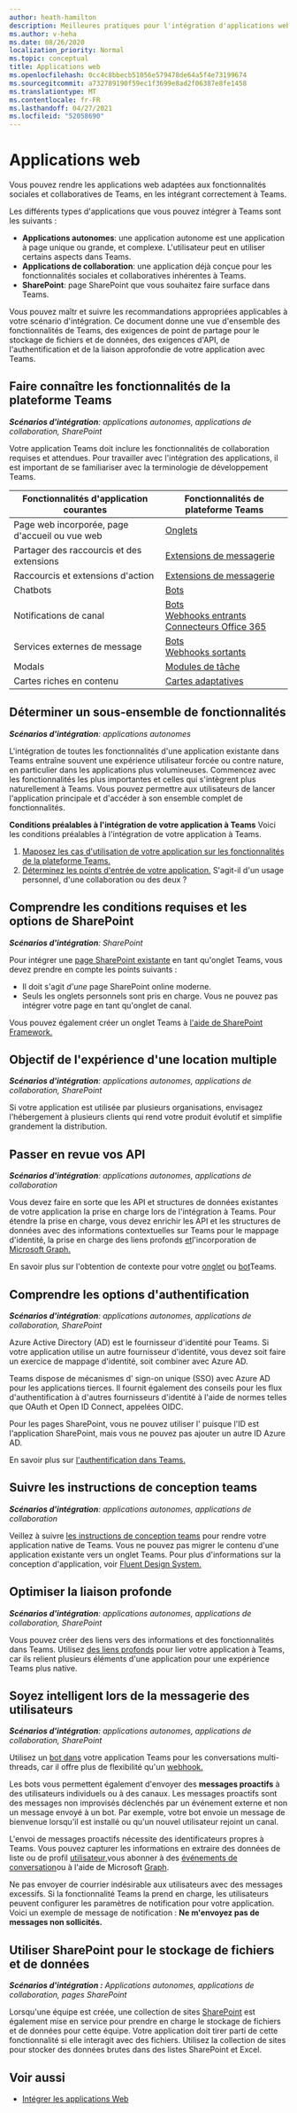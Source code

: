 ```yaml
---
author: heath-hamilton
description: Meilleures pratiques pour l'intégration d'applications web existantes à Microsoft Teams
ms.author: v-heha
ms.date: 08/26/2020
localization_priority: Normal
ms.topic: conceptual
title: Applications web
ms.openlocfilehash: 0cc4c8bbecb51056e579478de64a5f4e73199674
ms.sourcegitcommit: a732789190f59ec1f3699e8ad2f06387e8fe1458
ms.translationtype: MT
ms.contentlocale: fr-FR
ms.lasthandoff: 04/27/2021
ms.locfileid: "52058690"
---
```

# <a name="web-apps"></a>Applications web 

Vous pouvez rendre les applications web adaptées aux fonctionnalités sociales et collaboratives de Teams, en les intégrant correctement à Teams.
  
Les différents types d'applications que vous pouvez intégrer à Teams sont les suivants :
* **Applications autonomes**: une application autonome est une application à page unique ou grande, et complexe. L'utilisateur peut en utiliser certains aspects dans Teams.
* **Applications de collaboration**: une application déjà conçue pour les fonctionnalités sociales et collaboratives inhérentes à Teams.
* **SharePoint**: page SharePoint que vous souhaitez faire surface dans Teams.

Vous pouvez maîtr et suivre les recommandations appropriées applicables à votre scénario d'intégration.
Ce document donne une vue d'ensemble des fonctionnalités de Teams, des exigences de point de partage pour le stockage de fichiers et de données, des exigences d'API, de l'authentification et de la liaison approfondie de votre application avec Teams.
 
## <a name="get-to-know-teams-platform-capabilities"></a>Faire connaître les fonctionnalités de la plateforme Teams

***Scénarios d'intégration**: applications autonomes, applications de collaboration, SharePoint*

Votre application Teams doit inclure les fonctionnalités de collaboration requises et attendues. Pour travailler avec l'intégration des applications, il est important de se familiariser avec la terminologie de développement Teams.

|Fonctionnalités d'application courantes   |Fonctionnalités de plateforme Teams   |
|----------|-----------|
|Page web incorporée, page d'accueil ou vue web  |[Onglets](../tabs/what-are-tabs.md)  |
|Partager des raccourcis et des extensions  |[Extensions de messagerie](../messaging-extensions/what-are-messaging-extensions.md)  |
|Raccourcis et extensions d'action  |[Extensions de messagerie](../messaging-extensions/what-are-messaging-extensions.md)  |
|Chatbots  |[Bots](../bots/what-are-bots.md) |
|Notifications de canal  |[Bots](../bots/what-are-bots.md)<br/>[Webhooks entrants](../webhooks-and-connectors/what-are-webhooks-and-connectors.md)<br/>[Connecteurs Office 365](../webhooks-and-connectors/what-are-webhooks-and-connectors.md)  |
|Services externes de message  |[Bots](../bots/what-are-bots.md)<br/>[Webhooks sortants](../webhooks-and-connectors/what-are-webhooks-and-connectors.md)  |
|Modals  |[Modules de tâche](../task-modules-and-cards/what-are-task-modules.md)  |
|Cartes riches en contenu  |[Cartes adaptatives](../task-modules-and-cards/what-are-cards.md)  |

## <a name="determine-a-subset-of-functionality"></a>Déterminer un sous-ensemble de fonctionnalités

***Scénarios d'intégration**: applications autonomes*

L'intégration de toutes les fonctionnalités d'une application existante dans Teams entraîne souvent une expérience utilisateur forcée ou contre nature, en particulier dans les applications plus volumineuses. Commencez avec les fonctionnalités les plus importantes et celles qui s'intègrent plus naturellement à Teams. Vous pouvez permettre aux utilisateurs de lancer l'application principale et d'accéder à son ensemble complet de fonctionnalités.

**Conditions préalables à l'intégration de votre application à Teams** Voici les conditions préalables à l'intégration de votre application à Teams. 

1. [Maposez les cas d'utilisation de votre application sur les fonctionnalités de la plateforme Teams.](../concepts/design/map-use-cases.md)
1. [Déterminez les points d'entrée de votre application.](../concepts/extensibility-points.md) S'agit-il d'un usage personnel, d'une collaboration ou des deux ?

## <a name="understand-sharepoint-requirements-and-options"></a>Comprendre les conditions requises et les options de SharePoint

***Scénarios d'intégration**: SharePoint*

Pour intégrer une [page SharePoint existante](https://docs.microsoft.com/MicrosoftTeams/teams-standalone-static-tabs-using-spo-sites) en tant qu'onglet Teams, vous devez prendre en compte les points suivants :

* Il doit s'agit *d'une* page SharePoint online moderne.
* Seuls les onglets personnels sont pris en charge. Vous ne pouvez pas intégrer votre page en tant qu'onglet de canal.

Vous pouvez également créer un onglet Teams à [l'aide de SharePoint Framework.](https://docs.microsoft.com/sharepoint/dev/spfx/integrate-with-teams-introduction)

## <a name="aim-towards-multi-tenancy"></a>Objectif de l'expérience d'une location multiple

***Scénarios d'intégration**: applications autonomes, applications de collaboration, SharePoint*

Si votre application est utilisée par plusieurs organisations, envisagez l'hébergement à plusieurs clients qui rend votre produit évolutif et simplifie grandement la distribution.

## <a name="review-your-apis"></a>Passer en revue vos API

***Scénarios d'intégration**: applications autonomes, applications de collaboration*

Vous devez faire en sorte que les API et structures de données existantes de votre application la prise en charge lors de l'intégration à Teams. Pour étendre la prise en charge, vous devez enrichir les [](../concepts/authentication/configure-identity-provider.md)API et les structures de données avec des informations contextuelles sur Teams pour le mappage d'identité, la prise en charge des liens profonds [et](../concepts/build-and-test/deep-links.md)l'incorporation de [Microsoft Graph.](https://docs.microsoft.com/graph/teams-concept-overview)

En savoir plus sur l'obtention de contexte pour votre [onglet](../tabs/how-to/access-teams-context.md) ou [bot](../bots/how-to/get-teams-context.md)Teams.

## <a name="understand-authentication-options"></a>Comprendre les options d'authentification

***Scénarios d'intégration**: applications autonomes, applications de collaboration, SharePoint*

Azure Active Directory (AD) est le fournisseur d'identité pour Teams. Si votre application utilise un autre fournisseur d'identité, vous devez soit faire un exercice de mappage d'identité, soit combiner avec Azure AD.

Teams dispose de mécanismes d' sign-on unique (SSO) avec Azure AD pour les applications tierces. Il fournit également des conseils pour les flux d'authentification à d'autres fournisseurs d'identité à l'aide de normes telles que OAuth et Open ID Connect, appelées OIDC.

Pour les pages SharePoint, vous ne pouvez utiliser l' puisque l'ID est l'application SharePoint, mais vous ne pouvez pas ajouter un autre ID Azure AD.

En savoir plus sur [l'authentification dans Teams.](../concepts/authentication/authentication.md)

## <a name="follow-teams-design-guidelines"></a>Suivre les instructions de conception teams

***Scénarios d'intégration**: applications autonomes, applications de collaboration*

Veillez à suivre [les instructions de conception teams](../concepts/design/understand-use-cases.md) pour rendre votre application native de Teams. Vous ne pouvez pas migrer le contenu d'une application existante vers un onglet Teams. Pour plus d'informations sur la conception d'application, voir [Fluent Design System.](https://fluentsite.z22.web.core.windows.net/)

## <a name="maximize-deep-linking"></a>Optimiser la liaison profonde

***Scénarios d'intégration**: applications autonomes, applications de collaboration, SharePoint*

Vous pouvez créer des liens vers des informations et des fonctionnalités dans Teams. Utilisez [des liens profonds](../concepts/build-and-test/deep-links.md) pour lier votre application à Teams, car ils relient plusieurs éléments d'une application pour une expérience Teams plus native.

## <a name="be-smart-when-messaging-users"></a>Soyez intelligent lors de la messagerie des utilisateurs

***Scénarios d'intégration**: applications autonomes, applications de collaboration, SharePoint*

Utilisez un [bot dans](../bots/what-are-bots.md) votre application Teams pour les conversations multi-threads, car il offre plus de flexibilité qu'un [webhook.](../webhooks-and-connectors/what-are-webhooks-and-connectors.md)

Les bots vous permettent également d'envoyer des **messages proactifs** à des utilisateurs individuels ou à des canaux. Les messages proactifs sont des messages non improvisés déclenchés par un événement externe et non un message envoyé à un bot. Par exemple, votre bot envoie un message de bienvenue lorsqu'il est installé ou qu'un nouvel utilisateur rejoint un canal. 

L'envoi de messages proactifs nécessite des identificateurs propres à Teams. Vous pouvez capturer les informations en extraire des données de liste ou de profil [utilisateur,](../bots/how-to/get-teams-context.md#fetch-the-roster-or-user-profile)vous abonner à des [événements de conversation](../bots/how-to/conversations/subscribe-to-conversation-events.md)ou à l'aide de Microsoft [Graph](https://docs.microsoft.com/graph/teams-proactive-messaging).

Ne pas envoyer de courrier indésirable aux utilisateurs avec des messages excessifs. Si la fonctionnalité Teams la prend en charge, les utilisateurs peuvent configurer les paramètres de notification pour votre application.   
Voici un exemple de message de notification : **Ne m'envoyez pas de messages non sollicités.**

## <a name="use-sharepoint-for-file-and-data-storage"></a>Utiliser SharePoint pour le stockage de fichiers et de données

***Scénarios d'intégration :** Applications autonomes, applications de collaboration, pages SharePoint*

Lorsqu'une équipe est créée, une collection de sites [SharePoint](https://docs.microsoft.com/microsoftteams/sharepoint-onedrive-interact) est également mise en service pour prendre en charge le stockage de fichiers et de données pour cette équipe. Votre application doit tirer parti de cette fonctionnalité si elle interagit avec des fichiers. Utilisez la collection de sites pour stocker des données brutes dans des listes SharePoint et Excel.

## <a name="see-also"></a>Voir aussi

- [Intégrer les applications Web](~/samples/integrate-web-apps-overview.md)
